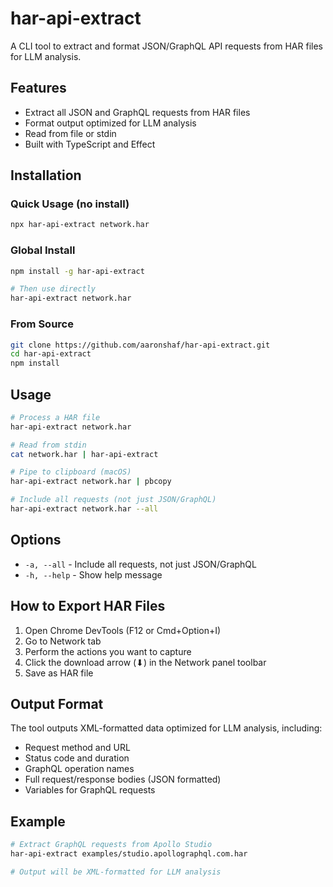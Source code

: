 # har-api-extract

A CLI tool to extract and format JSON/GraphQL API requests from HAR files for LLM analysis.

## Features

- Extract all JSON and GraphQL requests from HAR files
- Format output optimized for LLM analysis
- Read from file or stdin
- Built with TypeScript and Effect

## Installation

### Quick Usage (no install)

```bash
npx har-api-extract network.har
```

### Global Install

```bash
npm install -g har-api-extract

# Then use directly
har-api-extract network.har
```

### From Source

```bash
git clone https://github.com/aaronshaf/har-api-extract.git
cd har-api-extract
npm install
```

## Usage

```bash
# Process a HAR file
har-api-extract network.har

# Read from stdin
cat network.har | har-api-extract

# Pipe to clipboard (macOS)
har-api-extract network.har | pbcopy

# Include all requests (not just JSON/GraphQL)
har-api-extract network.har --all
```

## Options

- `-a, --all` - Include all requests, not just JSON/GraphQL
- `-h, --help` - Show help message

## How to Export HAR Files

1. Open Chrome DevTools (F12 or Cmd+Option+I)
2. Go to Network tab
3. Perform the actions you want to capture
4. Click the download arrow (⬇) in the Network panel toolbar
5. Save as HAR file

## Output Format

The tool outputs XML-formatted data optimized for LLM analysis, including:
- Request method and URL
- Status code and duration
- GraphQL operation names
- Full request/response bodies (JSON formatted)
- Variables for GraphQL requests

## Example

```bash
# Extract GraphQL requests from Apollo Studio
har-api-extract examples/studio.apollographql.com.har

# Output will be XML-formatted for LLM analysis
```
